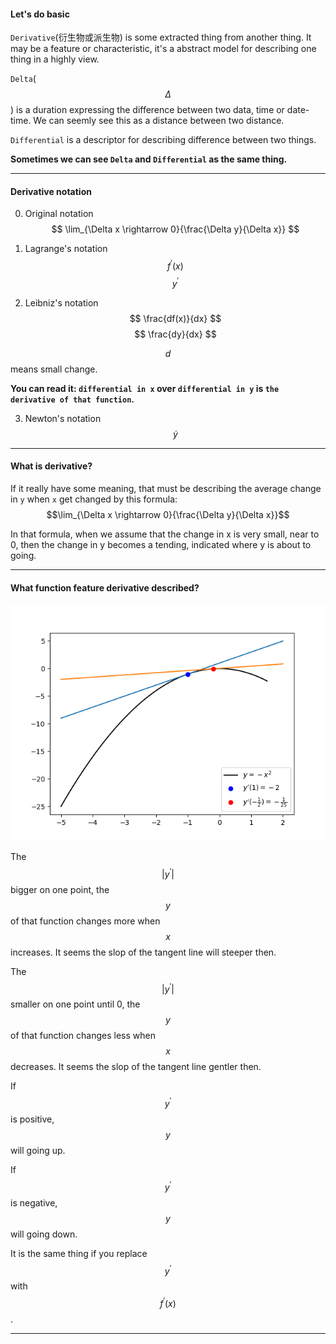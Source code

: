 #### Let's do basic
`Derivative`(衍生物或派生物) is some extracted thing from another thing. It may be a feature or characteristic, it's a abstract model for describing one thing in a highly view.

`Delta`($$\Delta$$) is a duration expressing the difference between two data, time or date-time. We can seemly see this as a distance between two distance.

`Differential` is a descriptor for describing difference between two things. 

**Sometimes we can see `Delta` and `Differential` as the same thing.**
___

#### Derivative notation
0. Original notation
$$
\lim_{\Delta x \rightarrow 0}{\frac{\Delta y}{\Delta x}}
$$

1. Lagrange's notation
$$
f^\prime(x)
$$
$$
y^\prime
$$

2. Leibniz's notation
$$
\frac{df(x)}{dx}
$$
$$
\frac{dy}{dx}
$$

  $$d$$ means small change. 
  
  **You can read it: `differential in x` over `differential in y` is `the derivative of that function`.**

3. Newton's notation
$$
\dot y
$$
___

#### What is derivative? 
If it really have some meaning, that must be describing the average change in `y` when `x` get changed by this formula: $$\lim_{\Delta x \rightarrow 0}{\frac{\Delta y}{\Delta x}}$$

In that formula, when we assume that the change in x is very small, near to 0, then the change in y becomes a tending, indicated where y is about to going.
___

#### What function feature derivative described?

![](/assets/negative_x^2.png)

The $$|y^\prime|$$ bigger on one point, the $$y$$ of that function changes more when $$x$$ increases. It seems the slop of the tangent line will steeper then.

The $$|y^\prime|$$ smaller on one point until 0, the $$y$$ of that function changes less when $$x$$ decreases. It seems the slop of the tangent line gentler then.

If $$y^\prime$$ is positive, $$y$$ will going up.

If $$y^\prime$$ is negative, $$y$$ will going down. 

It is the same thing if you replace $$y^\prime$$ with $$f^\prime(x)$$.
___


